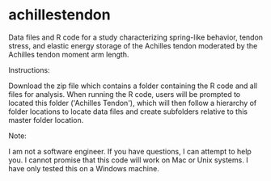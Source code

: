 # achillestendon
Data files and R code for a study characterizing spring-like behavior, tendon stress, and elastic energy storage of the Achilles tendon moderated by the Achilles tendon moment arm length.

Instructions:

Download the zip file which contains a folder containing the R code and all files for analysis. When running the R code, users will be prompted to located this folder ('Achilles Tendon'), which will then follow a hierarchy of folder locations to locate data files and create subfolders relative to this master folder location.

Note:

I am not a software engineer. If you have questions, I can attempt to help you. I cannot promise that this code will work on Mac or Unix systems. I have only tested this on a Windows machine.
